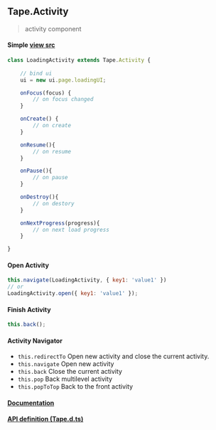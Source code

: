 ## Tape.Activity
> activity component

#### Simple [view src](../examples/demo)
```js
class LoadingActivity extends Tape.Activity {
    
    // bind ui
    ui = new ui.page.loadingUI;

    onFocus(focus) {
        // on focus changed
    }

    onCreate() {
        // on create
    }

    onResume(){
        // on resume
    }

    onPause(){
        // on pause
    }

    onDestroy(){
        // on destory
    }

    onNextProgress(progress){
        // on next load progress
    }

}

```

#### Open Activity 
```js
this.navigate(LoadingActivity, { key1: 'value1' })
// or
LoadingActivity.open({ key1: 'value1' });
```

#### Finish Activity 
```js
this.back();
```

#### Activity Navigator
* `this.redirectTo` Open new activity and close the current activity.
* `this.navigate`   Open new activity
* `this.back`       Close the current activity
* `this.pop`        Back multilevel activity
* `this.popToTop`   Back to the front activity


#### [Documentation](./)
#### [API definition (Tape.d.ts)](../include/tape.d.ts)


